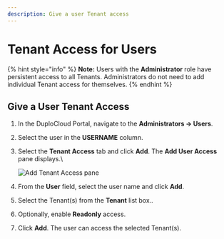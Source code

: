 ```yaml
---
description: Give a user Tenant access
---
```


# Tenant Access for Users

{% hint style="info" %}
**Note:** Users with the **Administrator** role have persistent access to all Tenants. Administrators do not need to add individual Tenant access for themselves.
{% endhint %}

## Give a User Tenant Access

1. In the DuploCloud Portal, navigate to the **Administrators -> Users**.&#x20;
2. Select the user in the **USERNAME** column.&#x20;
3.  Select the **Tenant Access** tab and click **Add**. The **Add User Access** pane displays.\


    <div align="left"><img src="../../.gitbook/assets/Screen Shot 2022-02-25 at 4.13.24 PM.png" alt="Add Tenant Access pane"></div>
4. From the **User** field, select the user name and click **Add**. &#x20;
5. Select the Tenant(s) from the **Tenant** list box..
6. Optionally, enable **Readonly** access.
7. Click **Add**. The user can access the selected Tenant(s).
